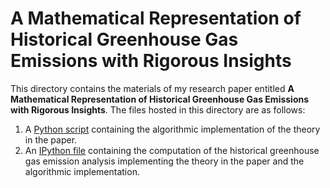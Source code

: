 # **A Mathematical Representation of Historical Greenhouse Gas Emissions with Rigorous Insights**

This directory contains the materials of my research paper entitled **A Mathematical
Representation of Historical Greenhouse Gas Emissions with Rigorous Insights**. The files
hosted in this directory are as follows:
1. A [Python script](/greenhouse_emission.py)
   containing the algorithmic implementation of the theory in the paper.
2. An [IPython file](/math_rep_historical_ghg.ipynb)
   containing the computation of the historical greenhouse gas emission analysis
   implementing the theory in the paper and the algorithmic implementation.
